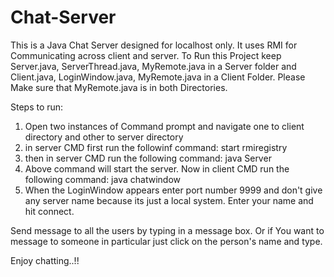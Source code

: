 Chat-Server
===========

This is a Java Chat Server designed for localhost only. It uses RMI for Communicating across client and server.
To Run this Project keep Server.java, ServerThread.java, MyRemote.java in a Server folder and
Client.java, LoginWindow.java, MyRemote.java in a Client Folder. Please Make sure that MyRemote.java is in both Directories.

Steps to run:

1. Open two instances of Command prompt and navigate one to client directory and other to server directory
2. in server CMD first run the followinf command: start rmiregistry
3. then in server CMD run the following command: java Server
4. Above command will start the server. Now in client CMD run the following command: java chatwindow
5. When the LoginWindow appears enter port number 9999 and don't give any server name because its just a local system. Enter your name and hit connect.

Send message to all the users by typing in a message box.
Or if You want to message to someone in particular just click on the person's name and type.

Enjoy chatting..!!
